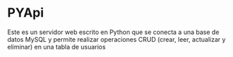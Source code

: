# PYApi
Este es un servidor web escrito en Python que se conecta a una base de datos MySQL y permite realizar operaciones CRUD (crear, leer, actualizar y eliminar) en una tabla de usuarios
